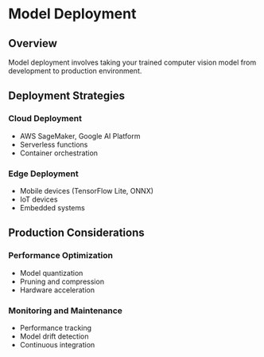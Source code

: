 # Model Deployment

## Overview

Model deployment involves taking your trained computer vision model from development to production environment.

## Deployment Strategies

### Cloud Deployment
- AWS SageMaker, Google AI Platform
- Serverless functions
- Container orchestration

### Edge Deployment
- Mobile devices (TensorFlow Lite, ONNX)
- IoT devices
- Embedded systems

## Production Considerations

### Performance Optimization
- Model quantization
- Pruning and compression
- Hardware acceleration

### Monitoring and Maintenance
- Performance tracking
- Model drift detection
- Continuous integration
